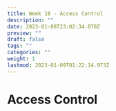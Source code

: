 ```yaml
---
title: Week 18 - Access Control
description: ""
date: 2023-01-08T23:02:34.078Z
preview: ""
draft: false
tags: ""
categories: ""
weight: 1
lastmod: 2023-01-09T01:22:14.973Z
---
```

# Access Control